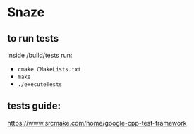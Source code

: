 # Snaze

## to run tests
inside /build/tests
run:
 - `cmake CMakeLists.txt`
 - `make`
 - `./executeTests`


## tests guide:
https://www.srcmake.com/home/google-cpp-test-framework